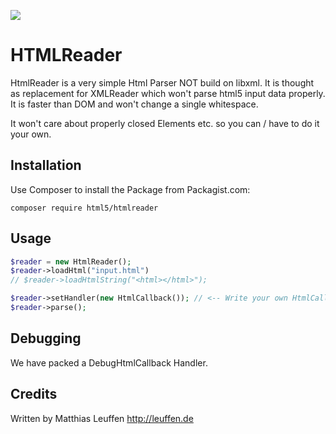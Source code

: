 [<img src="https://travis-ci.org/dermatthes/HTMLReader.svg">](https://travis-ci.org/dermatthes/HTMLReader)

# HTMLReader

HtmlReader is a very simple Html Parser NOT build on libxml. It is thought
as replacement for XMLReader which won't parse html5 input data
properly. It is faster than DOM and won't change a single whitespace.

It won't care about properly closed Elements etc. so you can / have to do
it your own.

## Installation

Use Composer to install the Package from Packagist.com:

```
composer require html5/htmlreader
```


## Usage

```php
$reader = new HtmlReader();
$reader->loadHtml("input.html")
// $reader->loadHtmlString("<html></html>");

$reader->setHandler(new HtmlCallback()); // <-- Write your own HtmlCallback
$reader->parse();
```


## Debugging

We have packed a DebugHtmlCallback Handler.


## Credits

Written by Matthias Leuffen 
http://leuffen.de